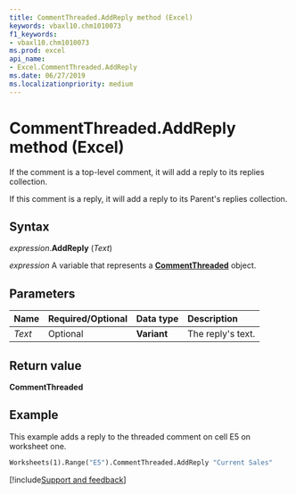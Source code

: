 ```yaml
---
title: CommentThreaded.AddReply method (Excel)
keywords: vbaxl10.chm1010073
f1_keywords:
- vbaxl10.chm1010073
ms.prod: excel
api_name:
- Excel.CommentThreaded.AddReply
ms.date: 06/27/2019
ms.localizationpriority: medium
---
```



# CommentThreaded.AddReply method (Excel)

If the comment is a top-level comment, it will add a reply to its replies collection.

If this comment is a reply, it will add a reply to its Parent's replies collection.


## Syntax

_expression_.**AddReply** (_Text_)

_expression_ A variable that represents a **[CommentThreaded](Excel.CommentThreaded.md)** object.


## Parameters

|Name|Required/Optional|Data type|Description|
|:-----|:-----|:-----|:-----|
| _Text_|Optional| **Variant**|The reply's text.|

## Return value

**CommentThreaded**


## Example

This example adds a reply to the threaded comment on cell E5 on worksheet one.

```vb
Worksheets(1).Range("E5").CommentThreaded.AddReply "Current Sales"
```




[!include[Support and feedback](~/includes/feedback-boilerplate.md)]
